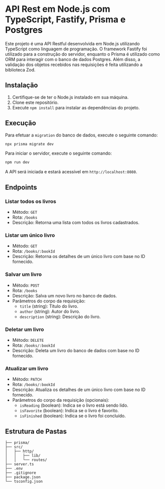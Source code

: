 # API Rest em Node.js com TypeScript, Fastify, Prisma e Postgres

Este projeto é uma API Restful desenvolvida em Node.js utilizando TypeScript como linguagem de programação. O framework Fastify foi utilizado para a construção do servidor, enquanto o Prisma é utilizado como ORM para interagir com o banco de dados Postgres. Além disso, a validação dos objetos recebidos nas requisições é feita utilizando a biblioteca Zod.

## Instalação

1. Certifique-se de ter o Node.js instalado em sua máquina.
2. Clone este repositório.
3. Execute `npm install` para instalar as dependências do projeto.

## Execução

Para efetuar a `migration` do banco de dados, execute o seguinte comando:

```bash
npx prisma migrate dev
```

Para iniciar o servidor, execute o seguinte comando:

```bash
npm run dev
```

A API será iniciada e estará acessível em `http://localhost:8080`.

## Endpoints

### Listar todos os livros

- Método: `GET`
- Rota: `/books`
- Descrição: Retorna uma lista com todos os livros cadastrados.

### Listar um único livro

- Método: `GET`
- Rota: `/books/:bookId`
- Descrição: Retorna os detalhes de um único livro com base no ID fornecido.

### Salvar um livro

- Método: `POST`
- Rota: `/books`
- Descrição: Salva um novo livro no banco de dados.
- Parâmetros do corpo da requisição:
  - `title` (string): Título do livro.
  - `author` (string): Autor do livro.
  - `description` (string): Descrição do livro.

### Deletar um livro

- Método: `DELETE`
- Rota: `/books/:bookId`
- Descrição: Deleta um livro do banco de dados com base no ID fornecido.

### Atualizar um livro

- Método: `PATCH`
- Rota: `/books/:bookId`
- Descrição: Atualiza os detalhes de um único livro com base no ID fornecido.
- Parâmetros do corpo da requisição (opcionais):
  - `isReading` (boolean): Indica se o livro está sendo lido.
  - `isFavorite` (boolean): Indica se o livro é favorito.
  - `isFinished` (boolean): Indica se o livro foi concluído.

## Estrutura de Pastas
```
├── prisma/
├── src/
│   ├── http/
│   │   ├── lib/
│   │   └── routes/
├── server.ts
├── .env
├── .gitignore
├── package.json
└── tsconfig.json
```
